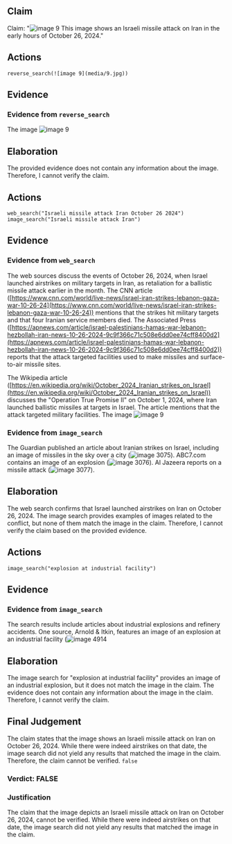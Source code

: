## Claim
Claim: "![image 9](media/9.jpg) This image shows an Israeli missile attack on Iran in the early hours of October 26, 2024."

## Actions
```
reverse_search(![image 9](media/9.jpg))
```

## Evidence
### Evidence from `reverse_search`
The image ![image 9](media/9.jpg)

## Elaboration
The provided evidence does not contain any information about the image. Therefore, I cannot verify the claim.


## Actions
```
web_search("Israeli missile attack Iran October 26 2024")
image_search("Israeli missile attack Iran")
```

## Evidence
### Evidence from `web_search`
The web sources discuss the events of October 26, 2024, when Israel launched airstrikes on military targets in Iran, as retaliation for a ballistic missile attack earlier in the month. The CNN article ([https://www.cnn.com/world/live-news/israel-iran-strikes-lebanon-gaza-war-10-26-24](https://www.cnn.com/world/live-news/israel-iran-strikes-lebanon-gaza-war-10-26-24)) mentions that the strikes hit military targets and that four Iranian service members died. The Associated Press ([https://apnews.com/article/israel-palestinians-hamas-war-lebanon-hezbollah-iran-news-10-26-2024-9c9f366c71c508e6dd0ee74cff8400d2](https://apnews.com/article/israel-palestinians-hamas-war-lebanon-hezbollah-iran-news-10-26-2024-9c9f366c71c508e6dd0ee74cff8400d2)) reports that the attack targeted facilities used to make missiles and surface-to-air missile sites.

The Wikipedia article ([https://en.wikipedia.org/wiki/October_2024_Iranian_strikes_on_Israel](https://en.wikipedia.org/wiki/October_2024_Iranian_strikes_on_Israel)) discusses the "Operation True Promise II" on October 1, 2024, where Iran launched ballistic missiles at targets in Israel. The article mentions that the attack targeted military facilities. The image ![image 9](media/9.jpg)

### Evidence from `image_search`
The Guardian published an article about Iranian strikes on Israel, including an image of missiles in the sky over a city (![image 3075](media/2025-08-02_21-18-1754169510-710204.jpg)). ABC7.com contains an image of an explosion (![image 3076](media/2025-08-02_21-18-1754169511-139855.jpg)). Al Jazeera reports on a missile attack (![image 3077](media/2025-08-02_21-18-1754169511-323347.jpg)).


## Elaboration
The web search confirms that Israel launched airstrikes on Iran on October 26, 2024. The image search provides examples of images related to the conflict, but none of them match the image in the claim. Therefore, I cannot verify the claim based on the provided evidence.


## Actions
```
image_search("explosion at industrial facility")
```

## Evidence
### Evidence from `image_search`
The search results include articles about industrial explosions and refinery accidents. One source, Arnold & Itkin, features an image of an explosion at an industrial facility (![image 4914](media/2025-08-23_01-23-1755912208-457530.jpg)

## Elaboration
The image search for "explosion at industrial facility" provides an image of an industrial explosion, but it does not match the image in the claim. The evidence does not contain any information about the image in the claim. Therefore, I cannot verify the claim.


## Final Judgement
The claim states that the image shows an Israeli missile attack on Iran on October 26, 2024. While there were indeed airstrikes on that date, the image search did not yield any results that matched the image in the claim. Therefore, the claim cannot be verified. `false`

### Verdict: FALSE

### Justification
The claim that the image depicts an Israeli missile attack on Iran on October 26, 2024, cannot be verified. While there were indeed airstrikes on that date, the image search did not yield any results that matched the image in the claim.
